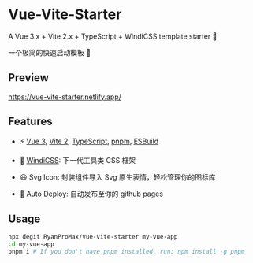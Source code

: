 # Vue-Vite-Starter

A Vue 3.x + Vite 2.x + TypeScript + WindiCSS template starter 🚀

一个极简的快速启动模板 💪


## Preview

https://vue-vite-starter.netlify.app/


## Features

- ⚡️ [Vue 3](https://github.com/vuejs/vue-next), [Vite 2](https://github.com/vitejs/vite), [TypeScript](https://www.typescriptlang.org/), [pnpm](https://pnpm.js.org/), [ESBuild](https://github.com/evanw/esbuild)

- 🎨 [WindiCSS](https://windicss.org/): 下一代工具类 CSS 框架

- 😃 Svg Icon: 封装组件导入 Svg 原生表情，轻松管理你的图标库

- 🤖 Auto Deploy: 自动发布至你的 github pages


## Usage

```bash
npx degit RyanProMax/vue-vite-starter my-vue-app
cd my-vue-app
pnpm i # If you don't have pnpm installed, run: npm install -g pnpm
```
